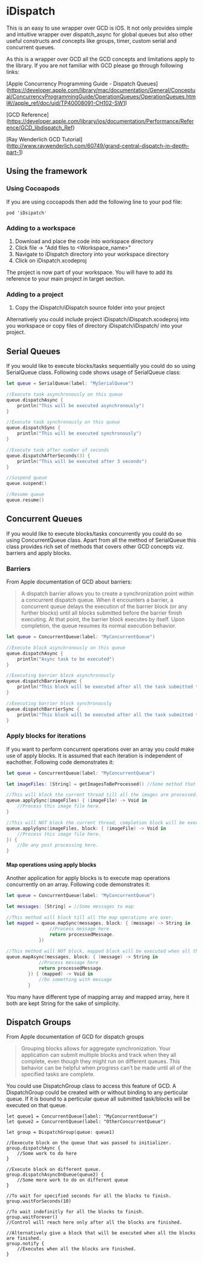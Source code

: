 # iDispatch

This is an easy to use wrapper over GCD is iOS. It not only provides simple and intuitive wrapper over dispatch_async for global queues but also other useful constructs and concepts like groups, timer, custom serial and concurrent queues.

As this is a wrapper over GCD all the GCD concepts and limitations apply to the library. If you are not familiar with GCD please go through following links:

[Apple Concurrency Programming Guide - Dispatch Queues] (https://developer.apple.com/library/mac/documentation/General/Conceptual/ConcurrencyProgrammingGuide/OperationQueues/OperationQueues.html#//apple_ref/doc/uid/TP40008091-CH102-SW1)

[GCD Reference] (https://developer.apple.com/library/ios/documentation/Performance/Reference/GCD_libdispatch_Ref)

[Ray Wenderlich GCD Tutorial] (http://www.raywenderlich.com/60749/grand-central-dispatch-in-depth-part-1)

## Using the framework

### Using Cocoapods
If you are using cocoapods then add the following line to your pod file:

```
pod 'iDsipatch'
```

### Adding to a workspace

1. Download and place the code into workspace directory 
2. Click file -> "Add files to <Workspace_name>"
3. Navigate to iDispatch directory into your workspace directory
4. Click on iDispatch.xcodeproj

The project is now part of your workspace. You will have to add its reference to your main project in target section.

### Adding to a project

1. Copy the iDispatch/iDispatch source folder into your project

Alternatively you could include project iDispatch/iDispatch.xcodeproj into you workspace or copy files of directory iDispatch/iDispatch/ into your project.

## Serial Queues

If you would like to execute blocks/tasks sequentially you could do so using SerialQueue class. Following code shows usage of SerialQueue class:

```swift
let queue = SerialQueue(label: "MySerialQueue")

//Execute task asynchronously on this queue
queue.dispatchAsync {
    println("This will be executed asynchronously")
}

//Execute task synchronously on this queue
queue.dispatchSync {
    println("This will be executed synchronously")
}

//Execute task after number of seconds
queue.dispatchAfterSeconds(3) {
    println("This will be executed after 3 seconds")
}

//Suspend queue
queue.suspend()

//Resume queue
queue.resume()

```

## Concurrent Queues

If you would like to execute blocks/tasks concurrently you could do so using ConcurrentQueue class. Apart from all the method of SerialQueue this class provides rich set of methods that covers other GCD concepts viz. barriers and apply blocks. 

### Barriers
From Apple documentation of GCD about barriers:

> A dispatch barrier allows you to create a synchronization point within a concurrent dispatch queue. When it encounters a barrier, a concurrent queue delays the execution of the barrier block (or any further blocks) until all blocks submitted before the barrier finish executing. At that point, the barrier block executes by itself. Upon completion, the queue resumes its normal execution behavior.

```swift
let queue = ConcurrentQueue(label: "MyConcurrentQueue") 

//Execute block asynchronously on this queue
queue.dispatchAsync {
    println("Async task to be executed")
}

//Executing barrier block asynchronously
queue.dispatchBarrierAsync {
    println("This block will be executed after all the task submitted to this queue before this block are finished")
}

//Executing barrier block synchronously
queue.dispatchBarrierSync {
    println("This block will be executed after all the task submitted to this queue before this block are finished")
}

```

### Apply blocks for iterations

If you want to perform concurrent operations over an array you could make use of apply blocks. It is assumed that each iteration is independent of eachother. Following code demonstrates it:

```swift
let queue = ConcurrentQueue(label: "MyConcurrentQueue") 

let imageFiles: [String] = getImagesToBeProcessed() //Some method that will return image file paths that needs to be processed.

//This will block the current thread till all the images are processed. 
queue.applySync(imageFiles) { (imageFile) -> Void in
    //Process this image file here. 
}

//This will NOT block the current thread, completion block will be executed after all the images are processed.
queue.applySync(imageFiles, block: { (imageFile) -> Void in
    //Process this image file here. 
}) {
    //Do any post processing here.
}
```

#### Map operations using apply blocks

Another application for apply blocks is to execute map operations concurrently on an array. Following code demonstrates it:

```swift
let queue = ConcurrentQueue(label: "MyConcurrentQueue") 

let messages: [String] = //Some messages to map

//This method will block till all the map operations are over.
let mapped = queue.mapSync(messages, block: { (message) -> String in
                //Process message here
                return processedMessage.
            })
            
//This method will NOT block, mapped block will be executed when all the mapp operations are finished.
queue.mapAsync(messages, block: { (message) -> String in
            //Process message here
            return processedMessage.
        }) { (mapped) -> Void in
            //Do something with message
        }
```
You many have different type of mapping array and mapped array, here it both are kept String for the sake of simplicity.

## Dispatch Groups

From Apple documentation of GCD for dispatch groups

> Grouping blocks allows for aggregate synchronization. Your application can submit multiple blocks and track when they all complete, even though they might run on different queues. This behavior can be helpful when progress can’t be made until all of the specified tasks are complete.

You could use DispatchGroup class to access this feature of GCD. A DispatchGroup could be created with or without binding to any perticular queue. If it is bound to a perticular queue all submitted task/blocks will be executed on that queue.

```
let queue1 = ConcurrentQueue(label: "MyConcurrentQueue")
let queue2 = ConcurrentQueue(label: "OtherConcurrentQueue")

let group = DispatchGroup(queue: queue1)

//Eexecute block on the queue that was passed to initializer. 
group.dispatchAync {
    //Some work to do here
}

//Execute block on different queue.
group.dispatchAsyncOnQueue(queue2) {
    //Some more work to do on different queue
}

//To wait for specified seconds for all the blocks to finish.
group.waitForSeconds(10)

//To wait indefinitly for all the blocks to finish.
group.waitForever()
//Control will reach here only after all the blocks are finished.

//Alternatively give a block that will be executed when all the blocks are finished.
group.notify {
    //Executes when all the blocks are finished.
}
```
